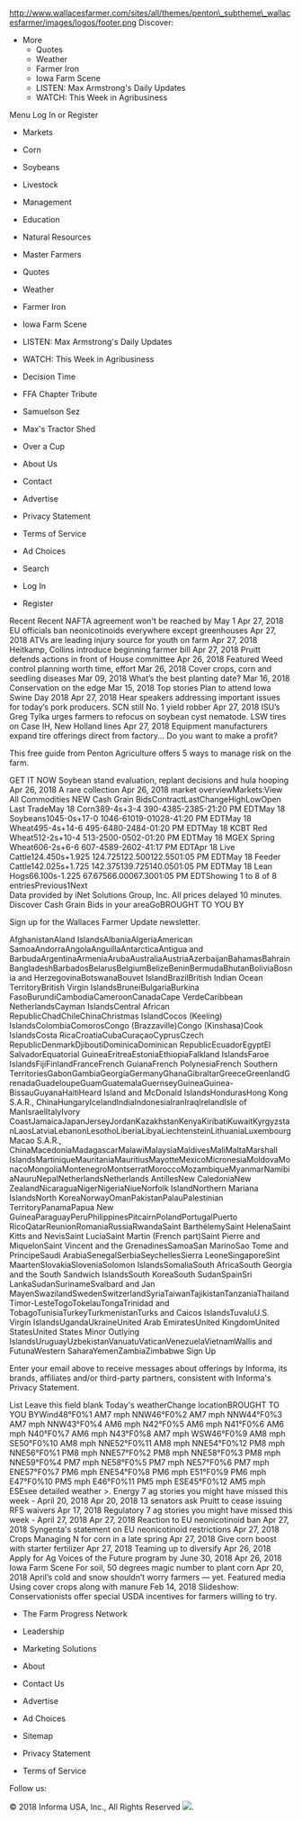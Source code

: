 http://www.wallacesfarmer.com/sites/all/themes/penton\_subtheme\_wallacesfarmer/images/logos/footer.png Discover:

*   More
    *   Quotes
    *   Weather
    *   Farmer Iron
    *   Iowa Farm Scene
    *   LISTEN: Max Armstrong's Daily Updates
    *   WATCH: This Week in Agribusiness

Menu Log In or Register

*   Markets
*   Corn
*   Soybeans
*   Livestock
*   Management
*   Education
*   Natural Resources
*   Master Farmers

*   Quotes
*   Weather
*   Farmer Iron
*   Iowa Farm Scene
*   LISTEN: Max Armstrong's Daily Updates
*   WATCH: This Week in Agribusiness

*   Decision Time
*   FFA Chapter Tribute
*   Samuelson Sez
*   Max's Tractor Shed
*   Over a Cup
*   About Us
*   Contact
*   Advertise
*   Privacy Statement
*   Terms of Service
*   Ad Choices

*   Search
*   Log In
*   Register

Recent Recent NAFTA agreement won't be reached by May 1 Apr 27, 2018 EU officials ban neonicotinoids everywhere except greenhouses Apr 27, 2018 ATVs are leading injury source for youth on farm Apr 27, 2018 Heitkamp, Collins introduce beginning farmer bill Apr 27, 2018 Pruitt defends actions in front of House committee Apr 26, 2018 Featured Weed control planning worth time, effort Mar 26, 2018 Cover crops, corn and seedling diseases Mar 09, 2018 What’s the best planting date? Mar 16, 2018 Conservation on the edge Mar 15, 2018 Top stories Plan to attend Iowa Swine Day 2018 Apr 27, 2018 Hear speakers addressing important issues for today’s pork producers. SCN still No. 1 yield robber Apr 27, 2018 ISU’s Greg Tylka urges farmers to refocus on soybean cyst nematode. LSW tires on Case IH, New Holland lines Apr 27, 2018 Equipment manufacturers expand tire offerings direct from factory... Do you want to make a profit?

This free guide from Penton Agriculture offers 5 ways to manage risk on the farm.

GET IT NOW Soybean stand evaluation, replant decisions and hula hooping Apr 26, 2018 A rare collection Apr 26, 2018 market overviewMarkets:View All Commodities NEW Cash Grain BidsContractLastChangeHighLowOpen Last TradeMay 18 Corn389-4s+3-4 390-4385-2385-21:20 PM EDTMay 18 Soybeans1045-0s+17-0 1046-61019-01028-41:20 PM EDTMay 18 Wheat495-4s+14-6 495-6480-2484-01:20 PM EDTMay 18 KCBT Red Wheat512-2s+10-4 513-2500-0502-01:20 PM EDTMay 18 MGEX Spring Wheat606-2s+6-6 607-4589-2602-41:17 PM EDTApr 18 Live Cattle124.450s+1.925 124.725122.500122.5501:05 PM EDTMay 18 Feeder Cattle142.025s+1.725 142.375139.725140.0501:05 PM EDTMay 18 Lean Hogs66.100s-1.225 67.67566.00067.3001:05 PM EDTShowing 1 to 8 of 8 entriesPrevious1Next  
Data provided by iNet Solutions Group, Inc. All prices delayed 10 minutes. Discover Cash Grain Bids in your areaGoBROUGHT TO YOU BY

Sign up for the Wallaces Farmer Update newsletter.

AfghanistanAland IslandsAlbaniaAlgeriaAmerican SamoaAndorraAngolaAnguillaAntarcticaAntigua and BarbudaArgentinaArmeniaArubaAustraliaAustriaAzerbaijanBahamasBahrainBangladeshBarbadosBelarusBelgiumBelizeBeninBermudaBhutanBoliviaBosnia and HerzegovinaBotswanaBouvet IslandBrazilBritish Indian Ocean TerritoryBritish Virgin IslandsBruneiBulgariaBurkina FasoBurundiCambodiaCameroonCanadaCape VerdeCaribbean NetherlandsCayman IslandsCentral African RepublicChadChileChinaChristmas IslandCocos (Keeling) IslandsColombiaComorosCongo (Brazzaville)Congo (Kinshasa)Cook IslandsCosta RicaCroatiaCubaCuraçaoCyprusCzech RepublicDenmarkDjiboutiDominicaDominican RepublicEcuadorEgyptEl SalvadorEquatorial GuineaEritreaEstoniaEthiopiaFalkland IslandsFaroe IslandsFijiFinlandFranceFrench GuianaFrench PolynesiaFrench Southern TerritoriesGabonGambiaGeorgiaGermanyGhanaGibraltarGreeceGreenlandGrenadaGuadeloupeGuamGuatemalaGuernseyGuineaGuinea-BissauGuyanaHaitiHeard Island and McDonald IslandsHondurasHong Kong S.A.R., ChinaHungaryIcelandIndiaIndonesiaIranIraqIrelandIsle of ManIsraelItalyIvory CoastJamaicaJapanJerseyJordanKazakhstanKenyaKiribatiKuwaitKyrgyzstanLaosLatviaLebanonLesothoLiberiaLibyaLiechtensteinLithuaniaLuxembourgMacao S.A.R., ChinaMacedoniaMadagascarMalawiMalaysiaMaldivesMaliMaltaMarshall IslandsMartiniqueMauritaniaMauritiusMayotteMexicoMicronesiaMoldovaMonacoMongoliaMontenegroMontserratMoroccoMozambiqueMyanmarNamibiaNauruNepalNetherlandsNetherlands AntillesNew CaledoniaNew ZealandNicaraguaNigerNigeriaNiueNorfolk IslandNorthern Mariana IslandsNorth KoreaNorwayOmanPakistanPalauPalestinian TerritoryPanamaPapua New GuineaParaguayPeruPhilippinesPitcairnPolandPortugalPuerto RicoQatarReunionRomaniaRussiaRwandaSaint BarthélemySaint HelenaSaint Kitts and NevisSaint LuciaSaint Martin (French part)Saint Pierre and MiquelonSaint Vincent and the GrenadinesSamoaSan MarinoSao Tome and PrincipeSaudi ArabiaSenegalSerbiaSeychellesSierra LeoneSingaporeSint MaartenSlovakiaSloveniaSolomon IslandsSomaliaSouth AfricaSouth Georgia and the South Sandwich IslandsSouth KoreaSouth SudanSpainSri LankaSudanSurinameSvalbard and Jan MayenSwazilandSwedenSwitzerlandSyriaTaiwanTajikistanTanzaniaThailandTimor-LesteTogoTokelauTongaTrinidad and TobagoTunisiaTurkeyTurkmenistanTurks and Caicos IslandsTuvaluU.S. Virgin IslandsUgandaUkraineUnited Arab EmiratesUnited KingdomUnited StatesUnited States Minor Outlying IslandsUruguayUzbekistanVanuatuVaticanVenezuelaVietnamWallis and FutunaWestern SaharaYemenZambiaZimbabwe Sign Up

Enter your email above to receive messages about offerings by Informa, its brands, affiliates and/or third-party partners, consistent with Informa's Privacy Statement.

List Leave this field blank Today's weatherChange locationBROUGHT TO YOU BYWind48°F0%1 AM7 mph NNW46°F0%2 AM7 mph NNW44°F0%3 AM7 mph NNW43°F0%4 AM6 mph N42°F0%5 AM6 mph N41°F0%6 AM6 mph N40°F0%7 AM6 mph N43°F0%8 AM7 mph WSW46°F0%9 AM8 mph SE50°F0%10 AM8 mph NNE52°F0%11 AM8 mph NNE54°F0%12 PM8 mph NNE56°F0%1 PM8 mph NNE57°F0%2 PM8 mph NNE58°F0%3 PM8 mph NNE59°F0%4 PM7 mph NE58°F0%5 PM7 mph NE57°F0%6 PM7 mph ENE57°F0%7 PM6 mph ENE54°F0%8 PM6 mph E51°F0%9 PM6 mph E47°F0%10 PM5 mph E46°F0%11 PM5 mph ESE45°F0%12 AM5 mph ESEsee detailed weather >. Energy 7 ag stories you might have missed this week - April 20, 2018 Apr 20, 2018 13 senators ask Pruitt to cease issuing RFS waivers Apr 17, 2018 Regulatory 7 ag stories you might have missed this week - April 27, 2018 Apr 27, 2018 Reaction to EU neonicotinoid ban Apr 27, 2018 Syngenta's statement on EU neonicotinoid restrictions Apr 27, 2018 Crops Managing N for corn in a late spring Apr 27, 2018 Give corn boost with starter fertilizer Apr 27, 2018 Teaming up to diversify Apr 26, 2018 Apply for Ag Voices of the Future program by June 30, 2018 Apr 26, 2018 Iowa Farm Scene For soil, 50 degrees magic number to plant corn Apr 20, 2018 April’s cold and snow shouldn’t worry farmers — yet. Featured media Using cover crops along with manure Feb 14, 2018 Slideshow: Conservationists offer special USDA incentives for farmers willing to try.

*   The Farm Progress Network
*   Leadership
*   Marketing Solutions
*   About
*   Contact Us

*   Advertise
*   Ad Choices
*   Sitemap
*   Privacy Statement
*   Terms of Service

Follow us:

© 2018 Informa USA, Inc., All Rights Reserved <img src="https://api.b2c.com/api/noscript-315re7h65uhsyo963dv.gif">.